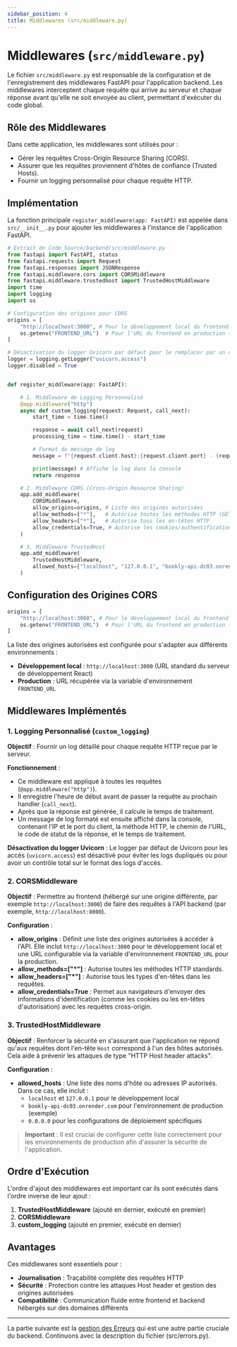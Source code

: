 ```yaml
---
sidebar_position: 4
title: Middlewares (src/middleware.py)
---
```


# Middlewares (`src/middleware.py`)

Le fichier `src/middleware.py` est responsable de la configuration et de l'enregistrement des middlewares FastAPI pour l'application backend. Les middlewares interceptent chaque requête qui arrive au serveur et chaque réponse avant qu'elle ne soit envoyée au client, permettant d'exécuter du code global.

## Rôle des Middlewares

Dans cette application, les middlewares sont utilisés pour :
* Gérer les requêtes Cross-Origin Resource Sharing (CORS).
* Assurer que les requêtes proviennent d'hôtes de confiance (Trusted Hosts).
* Fournir un logging personnalisé pour chaque requête HTTP.

## Implémentation

La fonction principale `register_middleware(app: FastAPI)` est appelée dans `src/__init__.py` pour ajouter les middlewares à l'instance de l'application FastAPI.

```python
# Extrait de Code_Source/backend/src/middleware.py
from fastapi import FastAPI, status
from fastapi.requests import Request
from fastapi.responses import JSONResponse
from fastapi.middleware.cors import CORSMiddleware
from fastapi.middleware.trustedhost import TrustedHostMiddleware
import time
import logging
import os

# Configuration des origines pour CORS
origins = [
    "http://localhost:3000", # Pour le développement local du frontend
    os.getenv("FRONTEND_URL")  # Pour l'URL du frontend en production (via variable d'env)
]

# Désactivation du logger Uvicorn par défaut pour le remplacer par un custom
logger = logging.getLogger("uvicorn.access")
logger.disabled = True


def register_middleware(app: FastAPI):

    # 1. Middleware de Logging Personnalisé
    @app.middleware("http")
    async def custom_logging(request: Request, call_next):
        start_time = time.time()

        response = await call_next(request)
        processing_time = time.time() - start_time

        # Format du message de log
        message = f"{request.client.host}:{request.client.port} - {request.method} - {request.url.path} - {response.status_code} completed after {processing_time}s"

        print(message) # Affiche le log dans la console
        return response

    # 2. Middleware CORS (Cross-Origin Resource Sharing)
    app.add_middleware(
        CORSMiddleware,
        allow_origins=origins, # Liste des origines autorisées
        allow_methods=["*"],   # Autorise toutes les méthodes HTTP (GET, POST, PUT, etc.)
        allow_headers=["*"],   # Autorise tous les en-têtes HTTP
        allow_credentials=True, # Autorise les cookies/authentification à être envoyés avec les requêtes
    )

    # 3. Middleware TrustedHost
    app.add_middleware(
        TrustedHostMiddleware,
        allowed_hosts=["localhost", "127.0.0.1", "bookly-api-dc03.onrender.com", "0.0.0.0"], # Hôtes autorisés
    )
```

## Configuration des Origines CORS

```python
origins = [
    "http://localhost:3000", # Pour le développement local du frontend
    os.getenv("FRONTEND_URL")  # Pour l'URL du frontend en production (via variable d'env)
]
```

La liste des origines autorisées est configurée pour s'adapter aux différents environnements :
- **Développement local** : `http://localhost:3000` (URL standard du serveur de développement React)
- **Production** : URL récupérée via la variable d'environnement `FRONTEND_URL`

## Middlewares Implémentés

### 1. Logging Personnalisé (`custom_logging`)

**Objectif** : Fournir un log détaillé pour chaque requête HTTP reçue par le serveur.

**Fonctionnement** :
- Ce middleware est appliqué à toutes les requêtes (`@app.middleware("http")`).
- Il enregistre l'heure de début avant de passer la requête au prochain handler (`call_next`).
- Après que la réponse est générée, il calcule le temps de traitement.
- Un message de log formaté est ensuite affiché dans la console, contenant l'IP et le port du client, la méthode HTTP, le chemin de l'URL, le code de statut de la réponse, et le temps de traitement.

**Désactivation du logger Uvicorn** : Le logger par défaut de Uvicorn pour les accès (`uvicorn.access`) est désactivé pour éviter les logs dupliqués ou pour avoir un contrôle total sur le format des logs d'accès.

### 2. CORSMiddleware

**Objectif** : Permettre au frontend (hébergé sur une origine différente, par exemple `http://localhost:3000`) de faire des requêtes à l'API backend (par exemple, `http://localhost:8000`).

**Configuration** :
- **allow_origins** : Définit une liste des origines autorisées à accéder à l'API. Elle inclut `http://localhost:3000` pour le développement local et une URL configurable via la variable d'environnement `FRONTEND_URL` pour la production.
- **allow_methods=["*"]** : Autorise toutes les méthodes HTTP standards.
- **allow_headers=["*"]** : Autorise tous les types d'en-têtes dans les requêtes.
- **allow_credentials=True** : Permet aux navigateurs d'envoyer des informations d'identification (comme les cookies ou les en-têtes d'autorisation) avec les requêtes cross-origin.

### 3. TrustedHostMiddleware

**Objectif** : Renforcer la sécurité en s'assurant que l'application ne répond qu'aux requêtes dont l'en-tête `Host` correspond à l'un des hôtes autorisés. Cela aide à prévenir les attaques de type "HTTP Host header attacks".

**Configuration** :
- **allowed_hosts** : Une liste des noms d'hôte ou adresses IP autorisés. Dans ce cas, elle inclut :
  - `localhost` et `127.0.0.1` pour le développement local
  - `bookly-api-dc03.onrender.com` pour l'environnement de production (exemple)
  - `0.0.0.0` pour les configurations de déploiement spécifiques

> **Important** : Il est crucial de configurer cette liste correctement pour les environnements de production afin d'assurer la sécurité de l'application.

## Ordre d'Exécution

L'ordre d'ajout des middlewares est important car ils sont exécutés dans l'ordre inverse de leur ajout :
1. **TrustedHostMiddleware** (ajouté en dernier, exécuté en premier)
2. **CORSMiddleware** 
3. **custom_logging** (ajouté en premier, exécuté en dernier)

## Avantages

Ces middlewares sont essentiels pour :
- **Journalisation** : Traçabilité complète des requêtes HTTP
- **Sécurité** : Protection contre les attaques Host header et gestion des origines autorisées
- **Compatibilité** : Communication fluide entre frontend et backend hébergés sur des domaines différents

---

La partie suivante est la [gestion des Erreurs](../backend/error-handling.md) qui est une autre partie cruciale du backend. Continuons avec la description du fichier (src/errors.py).